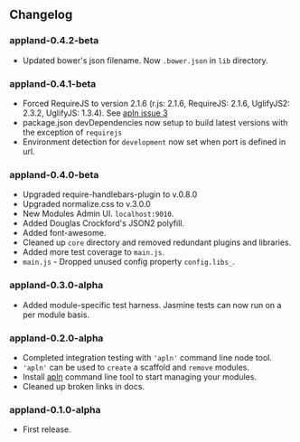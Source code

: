 ## Changelog ##

### appland-0.4.2-beta ###
* Updated bower's json filename. Now `.bower.json` in `lib` directory.

### appland-0.4.1-beta ###
* Forced RequireJS to version 2.1.6  (r.js: 2.1.6, RequireJS: 2.1.6, UglifyJS2: 2.3.2, UglifyJS: 1.3.4). See [apln issue 3](https://github.com/jabdul/apln/issues/3)
* package.json devDependencies now setup to build latest versions with the exception of `requirejs`
* Environment detection for `development` now set when port is defined in url.

### appland-0.4.0-beta ###
* Upgraded require-handlebars-plugin to v.0.8.0
* Upgraded normalize.css to v.3.0.0
* New Modules Admin UI. `localhost:9010`.
* Added Douglas Crockford's JSON2 polyfill.
* Added font-awesome.
* Cleaned up `core` directory and removed redundant plugins and libraries.
* Added more test coverage to `main.js`.
* `main.js` - Dropped unused config property `config.libs_`.

### appland-0.3.0-alpha ###
* Added module-specific test harness. Jasmine tests can now run on a per module basis.

### appland-0.2.0-alpha ###
* Completed integration testing with `'apln'` command line node tool.
* `'apln'` can be used to `create` a scaffold and `remove` modules.
* Install [apln](https://github.com/jabdul/apln "apln") command line tool to start managing your modules.
* Cleaned up broken links in docs.

### appland-0.1.0-alpha ###
* First release.

